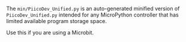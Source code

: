 The `min/PiicoDev_Unified.py` is an auto-generated minified version of `PiicoDev_Unified.py` intended for any MicroPython controller that has limited available program storage space.

Use this if you are using a Microbit.
